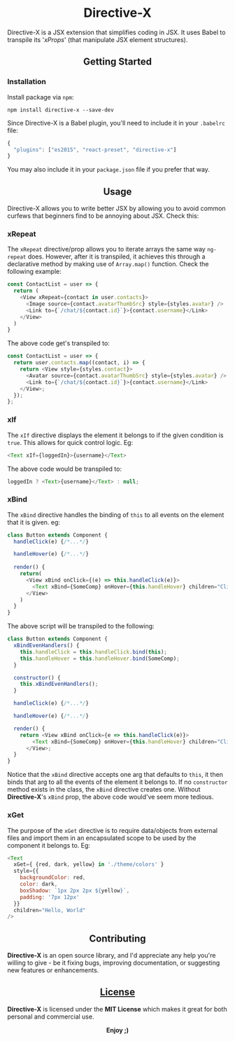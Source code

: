 <h1 align="center">Directive-X</h1>

Directive-X is a JSX extension that simplifies coding in JSX. It uses Babel to transpile its '*xProps*' (that manipulate JSX element structures).

<h2 align="center">Getting Started</h2>

### Installation

Install package via `npm`:

```
npm install directive-x --save-dev
```
Since Directive-X is a Babel plugin, you'll need to include it in your `.babelrc` file:

```javascript
{
  "plugins": ["es2015", "react-preset", "directive-x"]
}
```

You may also include it in your `package.json` file if you prefer that way.

<h2 align="center">Usage</h2>

Directive-X allows you to write better JSX by allowing you to avoid common curfews that beginners find to be annoying about JSX. Check this:

### xRepeat

The `xRepeat` directive/prop allows you to iterate arrays the same way `ng-repeat` does. However, after it is transpiled, it achieves this through a declarative method by making use of `Array.map()` function. Check the following example:

```javascript
const ContactList = user => { 
  return (
    <View xRepeat={contact in user.contacts}>
      <Image source={contact.avatarThumbSrc} style={styles.avatar} />
      <Link to={`/chat/${contact.id}`}>{contact.username}</Link>
    </View>
  )
}
```

The above code get's transpiled to:

```javascript
const ContactList = user => {
  return user.contacts.map((contact, i) => {
    return <View style={styles.contact}>
      <Avatar source={contact.avatarThumbSrc} style={styles.avatar} />
      <Link to={`/chat/${contact.id}`}>{contact.username}</Link>
    </View>;
  });
};
```

### xIf

The `xIf` directive displays the element it belongs to if the given condition is `true`. This allows for quick control logic. Eg:

```javascript
<Text xIf={loggedIn}>{username}</Text>
```

The above code would be transpiled to:

```javascript
loggedIn ? <Text>{username}</Text> : null;
```

### xBind

The `xBind` directive handles the binding of `this` to all events on the element that it is given. eg:

```javascript
class Button extends Component {
  handleClick(e) {/*...*/}

  handleHover(e) {/*...*/}
  
  render() {
    return(
      <View xBind onClick={(e) => this.handleClick(e)}>
        <Text xBind={SomeComp} onHover={this.handleHover} children="Click me" />
      </View>
    )
  }
}

```

The above script will be transpiled to the following:

```javascript
class Button extends Component {
  xBindEvenHandlers() {
    this.handleClick = this.handleClick.bind(this);
    this.handleHover = this.handleHover.bind(SomeComp);
  }

  constructor() {
    this.xBindEvenHandlers();
  }

  handleClick(e) {/*...*/}

  handleHover(e) {/*...*/}

  render() {
    return <View xBind onClick={e => this.handleClick(e)}>
        <Text xBind={SomeComp} onHover={this.handleHover} children="Click me" />
      </View>;
  }
}
```

Notice that the `xBind` directive accepts one arg that defaults to `this`, it then binds that arg to all the events of the element it belongs to. If no `constructor` method exists in the class, the `xBind` directive creates one. Without **Directive-X**'s `xBind` prop, the above code would've seem more tedious.

### xGet

The purpose of the `xGet` directive is to require data/objects from external files and import them in an encapsulated scope to be used by the component it belongs to. Eg:

```javascript
<Text
  xGet={ {red, dark, yellow} in './theme/colors' }
  style={{
    backgroundColor: red,
    color: dark,
    boxShadow: `1px 2px 2px ${yellow}`,
    padding: '7px 12px'
  }}
  children="Hello, World"
/>
```

<h2 align="center">Contributing</h2>

**Directive-X** is an open source library, and I'd appreciate any help you're willing to give - be it fixing bugs, improving documentation, or suggesting new features or enhancements.

<h2 align="center"><a href="https://github.com/bukharim96/ress/blob/master/LICENSE">License</a></h2>

**Directive-X** is licensed under the **MIT License** which makes it great for both personal and commercial use.

<p align="center"><strong>Enjoy</i> ;)</strong></p>